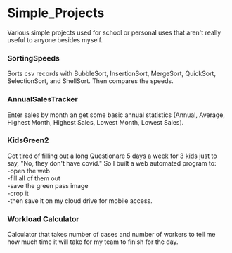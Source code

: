 # Simple_Projects
Various simple projects used for school or personal uses that aren't really useful to anyone besides myself.

### SortingSpeeds 
Sorts csv records with BubbleSort, InsertionSort, MergeSort, QuickSort, SelectionSort, and ShellSort. Then compares the speeds.

### AnnualSalesTracker
Enter sales by month an get some basic annual statistics (Annual, Average, Highest Month, Highest Sales, Lowest Month, Lowest Sales).

### KidsGreen2
Got tired of filling out a long Questionare 5 days a week for 3 kids just to say, "No, they don't have covid." So I built a web automated program to:<br/>
  -open the web<br/>
  -fill all of them out<br/>
  -save the green pass image<br/>
  -crop it<br/>
  -then save it on my cloud drive for mobile access.<br/>

### Workload Calculator
Calculator that takes number of cases and number of workers to tell me how much time it will take for my team to finish for the day.
